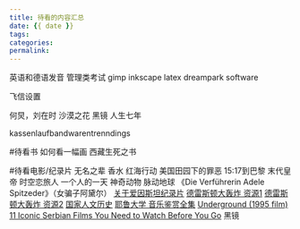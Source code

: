 ```yaml
---
title: 待看的内容汇总
date: {{ date }}
tags:
categories: 
permalink: 
---
```


英语和德语发音
管理类考试
gimp
inkscape
latex
dreampark software

飞信设置

何炅，刘在时
沙漠之花
黑镜
人生七年

kassenlaufbandwarentrenndings

#待看书
如何看一幅画
西藏生死之书


#待看电影/纪录片
无名之辈
香水
红海行动
美国田园下的罪恶
15:17到巴黎
末代皇帝
时空恋旅人
一个人的一天
神奇动物
脉动地球
《Die Verführerin Adele Spitzeder》（女骗子阿黛尔）
[关于爱因斯坦纪录片](http://www.imdb.com/title/tt5673782/)
[德雷斯顿大轰炸 资源1](http://v.qq.com/detail/i/ikxchucuasht4gy.html)
[​德雷斯顿大轰炸 资源2](http://www.tudou.com/programs/view/mH-GiGI9wVc)
[国家人文历史](http://yuedu.163.com/book/category/category/12000/12001/1_0_0_1)
[耶鲁大学 音乐鉴赏全集](https://www.youtube.com/watch?v=9F880xaDVEY&list=PL7rlaqGaU50en9r2YVlxIQkL-v0NPehv3)
[Underground (1995 film)](https://en.wikipedia.org/wiki/Underground_(1995_film))
[11 Iconic Serbian Films You Need to Watch Before You Go](https://theculturetrip.com/europe/serbia/articles/11-iconic-serbian-films-you-need-to-watch-before-you-go/)
黑镜


